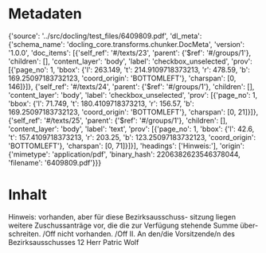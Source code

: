 # Metadaten
{'source': '../src/docling/test_files/6409809.pdf', 'dl_meta': {'schema_name': 'docling_core.transforms.chunker.DocMeta', 'version': '1.0.0', 'doc_items': [{'self_ref': '#/texts/23', 'parent': {'$ref': '#/groups/1'}, 'children': [], 'content_layer': 'body', 'label': 'checkbox_unselected', 'prov': [{'page_no': 1, 'bbox': {'l': 263.149, 't': 214.9109718373213, 'r': 478.59, 'b': 169.25097183732123, 'coord_origin': 'BOTTOMLEFT'}, 'charspan': [0, 146]}]}, {'self_ref': '#/texts/24', 'parent': {'$ref': '#/groups/1'}, 'children': [], 'content_layer': 'body', 'label': 'checkbox_unselected', 'prov': [{'page_no': 1, 'bbox': {'l': 71.749, 't': 180.4109718373213, 'r': 156.57, 'b': 169.25097183732123, 'coord_origin': 'BOTTOMLEFT'}, 'charspan': [0, 21]}]}, {'self_ref': '#/texts/25', 'parent': {'$ref': '#/groups/1'}, 'children': [], 'content_layer': 'body', 'label': 'text', 'prov': [{'page_no': 1, 'bbox': {'l': 42.6, 't': 157.4109718373213, 'r': 203.25, 'b': 123.25097183732123, 'coord_origin': 'BOTTOMLEFT'}, 'charspan': [0, 71]}]}], 'headings': ['Hinweis:'], 'origin': {'mimetype': 'application/pdf', 'binary_hash': 2206382623546378044, 'filename': '6409809.pdf'}}}

# Inhalt
Hinweis:
vorhanden, aber für diese Bezirksausschuss- sitzung liegen weitere Zuschussanträge vor, die die zur Verfügung stehende Summe über- schreiten. /Off
nicht vorhanden. /Off
II. An den/die Vorsitzende/n des Bezirksausschusses 12 Herr Patric Wolf